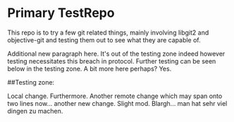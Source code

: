 Primary TestRepo
========

This repo is to try a few git related things, mainly involving libgit2 and objective-git and testing them out to see what they are capable of.

Additional new paragraph here. It's out of the testing zone indeed however testing necessitates this breach in protocol. Further testing can be seen below in the testing zone. A bit more here perhaps? Yes.

##Testing zone:

Local change. Furthermore. Another remote change which may span onto two lines now... another new change. Slight mod. Blargh... man hat sehr viel dingen zu machen.
